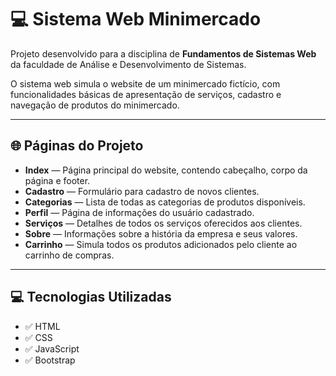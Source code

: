# 💻 Sistema Web Minimercado

Projeto desenvolvido para a disciplina de **Fundamentos de Sistemas Web** da faculdade de Análise e Desenvolvimento de Sistemas.

O sistema web simula o website de um minimercado fictício, com funcionalidades básicas de apresentação de serviços, cadastro e navegação de produtos do minimercado.

---

## 🌐 Páginas do Projeto

- **Index** — Página principal do website, contendo cabeçalho, corpo da página e footer.
- **Cadastro** — Formulário para cadastro de novos clientes.
- **Categorias** — Lista de todas as categorias de produtos disponíveis.
- **Perfil** — Página de informações do usuário cadastrado.
- **Serviços** — Detalhes de todos os serviços oferecidos aos clientes.
- **Sobre** — Informações sobre a história da empresa e seus valores.
- **Carrinho** — Simula todos os produtos adicionados pelo cliente ao carrinho de compras.

---

## 💻 Tecnologias Utilizadas

- ✅ HTML
- ✅ CSS
- ✅ JavaScript
- ✅ Bootstrap


